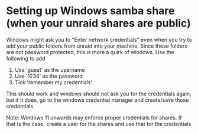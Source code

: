 # Setting up Windows samba share (when your unraid shares are public)

Windows might ask you to "Enter network credentials" even when you try to add your public folders from unraid into your machine. Since these folders are not password protected, this is more a quirk of windows. Use the following to add

1. Use 'guest' as the username
2. Use '1234' as the password
3. Tick 'remember my credentials'

This should work and windows should not ask you for the credentials again, but if it does, go to the windows credential manager and create/save those credentials.

Note:
Windows 11 onwards may enforce proper credentials for shares. If that is the case, create a user for the shares and use that for the credentials
